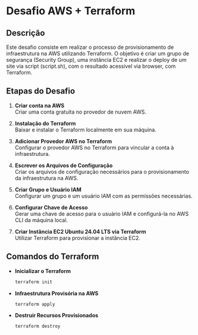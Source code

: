 # Desafio AWS + Terraform

## Descrição
Este desafio consiste em realizar o processo de provisionamento de infraestrutura na AWS utilizando Terraform. O objetivo é criar um grupo de segurança (Security Group), uma instância EC2 e realizar o deploy de um site via script (script.sh), com o resultado acessível via browser, com Terraform.

## Etapas do Desafio

1. **Criar conta na AWS**  
   Criar uma conta gratuita no provedor de nuvem AWS.

2. **Instalação do Terraform**  
   Baixar e instalar o Terraform localmente em sua máquina.

3. **Adicionar Provedor AWS no Terraform**  
   Configurar o provedor AWS no Terraform para vincular a conta à infraestrutura.

4. **Escrever os Arquivos de Configuração**  
   Criar os arquivos de configuração necessários para o provisionamento da infraestrutura na AWS.

5. **Criar Grupo e Usuário IAM**  
   Configurar um grupo e um usuário IAM com as permissões necessárias.

6. **Configurar Chave de Acesso**  
   Gerar uma chave de acesso para o usuário IAM e configurá-la no AWS CLI da máquina local.

7. **Criar Instância EC2 Ubuntu 24.04 LTS via Terraform**  
   Utilizar Terraform para provisionar a instância EC2.

## Comandos do Terraform

- **Inicializar o Terraform**  
  ```bash
  terraform init
- **Infraestrutura Provisória na AWS**  
  ```bash
  terraform apply
- **Destruir Recursos Provisionados**  
  ```bash
  terraform destroy
